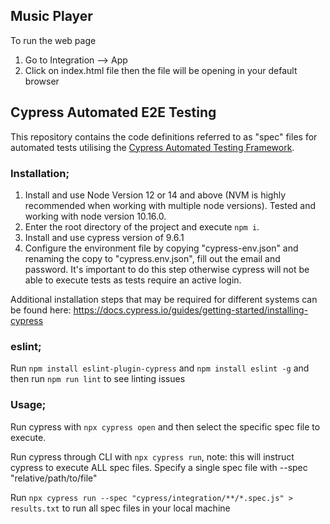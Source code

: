 ## Music Player
To run the web page
1. Go to Integration --> App
2. Click on index.html file then the file will be opening in your default browser

## Cypress Automated E2E Testing

This repository contains the code definitions referred to as "spec" files for automated tests utilising the [Cypress Automated Testing Framework](https://cypress.io).

### Installation;
1. Install and use Node Version 12 or 14 and above (NVM is highly recommended when working with multiple node versions). Tested and working with node version 10.16.0.
2. Enter the root directory of the project and execute `npm i`.
3. Install and use cypress version of 9.6.1
4. Configure the environment file by copying "cypress-env.json" and renaming the copy to "cypress.env.json", fill out the email and password. It's important to do this step otherwise cypress will not be able to execute tests as tests require an active login.

Additional installation steps that may be required for different systems can be found here: https://docs.cypress.io/guides/getting-started/installing-cypress

### eslint;
Run `npm install eslint-plugin-cypress` and `npm install eslint -g` and then run `npm run lint` to see linting issues

### Usage;
Run cypress with `npx cypress open` and then select the specific spec file to execute.

Run cypress through CLI with `npx cypress run`, note: this will instruct cypress to execute ALL spec files. Specify a single spec file with --spec "relative/path/to/file"

Run `npx cypress run --spec "cypress/integration/**/*.spec.js" > results.txt` to run all spec files in your local machine
